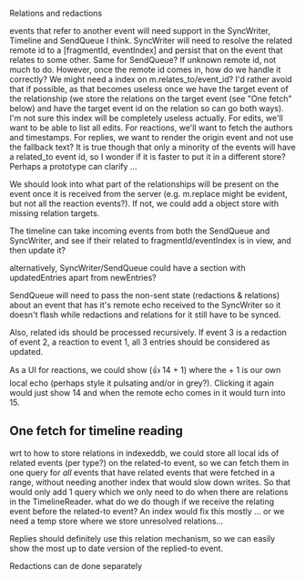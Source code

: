 Relations and redactions

events that refer to another event will need support in the SyncWriter, Timeline and SendQueue I think.
SyncWriter will need to resolve the related remote id to a [fragmentId, eventIndex] and persist that on the event that relates to some other. Same for SendQueue? If unknown remote id, not much to do. However, once the remote id comes in, how do we handle it correctly? We might need a index on m.relates_to/event_id? I'd rather avoid that if possible, as that becomes useless once we have the target event of the relationship (we store the relations on the target event (see "One fetch" below) and have the target event id on the relation so can go both ways). I'm not sure this index will be completely useless actually. For edits, we'll want to be able to list all edits. For reactions, we'll want to fetch the authors and timestamps. For replies, we want to render the origin event and not use the fallback text? It is true though that only a minority of the events will have a related_to event id, so I wonder if it is faster to put it in a different store? Perhaps a prototype can clarify ...

We should look into what part of the relationships will be present on the event once it is received from the server (e.g. m.replace might be evident, but not all the reaction events?). If not, we could add a object store with missing relation targets.

The timeline can take incoming events from both the SendQueue and SyncWriter, and see if their related to fragmentId/eventIndex is in view, and then update it?

alternatively, SyncWriter/SendQueue could have a section with updatedEntries apart from newEntries?

SendQueue will need to pass the non-sent state (redactions & relations) about an event that has it's remote echo received to the SyncWriter so it doesn't flash while redactions and relations for it still have to be synced.

Also, related ids should be processed recursively. If event 3 is a redaction of event 2, a reaction to event 1, all 3 entries should be considered as updated.

As a UI for reactions, we could show (👍 14 + 1) where the + 1 is our own local echo (perhaps style it pulsating and/or in grey?). Clicking it again would just show 14 and when the remote echo comes in it would turn into 15.

## One fetch for timeline reading

wrt to how to store relations in indexeddb, we could store all local ids of related events (per type?) on the related-to event, so we can fetch them in one query for *all* events that have related events that were fetched in a range, without needing another index that would slow down writes. So that would only add 1 query which we only need to do when there are relations in the TimelineReader. what do we do though if we receive the relating event before the related-to event? An index would fix this mostly ... or we need a temp store where we store unresolved relations...

Replies should definitely use this relation mechanism, so we can easily show the most up to date version of the replied-to event.

Redactions can de done separately
